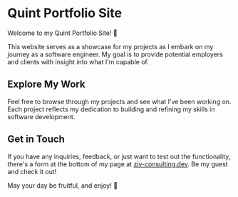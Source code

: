 # Quint Portfolio Site

Welcome to my Quint Portfolio Site! 👋

This website serves as a showcase for my projects as I embark on my journey as a software engineer. My goal is to provide potential employers and clients with insight into what I'm capable of.

## Explore My Work
Feel free to browse through my projects and see what I’ve been working on. Each project reflects my dedication to building and refining my skills in software development.

## Get in Touch
If you have any inquiries, feedback, or just want to test out the functionality, there's a form at the bottom of my page at [ziv-consulting.dev](https://ziv-consulting.dev). Be my guest and check it out!

May your day be fruitful, and enjoy! 🚀


